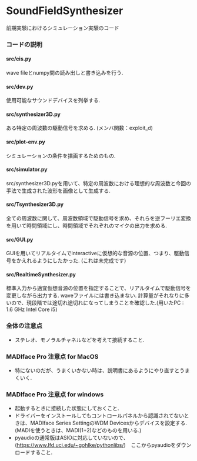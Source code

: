 # SoundFieldSynthesizer
前期実験におけるシミュレーション実験のコード

### コードの説明

#### src/cis.py
wave fileとnumpy間の読み出しと書き込みを行う.

#### src/dev.py
使用可能なサウンドデバイスを列挙する.

#### src/synthesizer3D.py
ある特定の周波数の駆動信号を求める. (メンバ関数：exploit_d)

#### src/plot-env.py
シミュレーションの条件を描画するためのもの.

#### src/simulator.py
src/synthesizer3D.pyを用いて、特定の周波数における理想的な周波数と今回の手法で生成された波形を画像として生成する.

#### src/Tsynthesizer3D.py
全ての周波数に関して、周波数領域で駆動信号を求め、それらを逆フーリエ変換を用いて時間領域にし、時間領域でそれぞれのマイクの出力を求める.

#### src/GUI.py
GUIを用いてリアルタイムでinteractiveに仮想的な音源の位置、つまり、駆動信号をかえれるようにしたかった. (これは未完成です)

#### src/RealtimeSynthesizer.py
標準入力から適宜仮想音源の位置を指定することで、リアルタイムで駆動信号を変更しながら出力する. waveファイルには書き込まない. 計算量がそれなりに多いので、現段階では途切れ途切れになってしまうことを確認した.(用いたPC : 1.6 GHz Intel Core i5)

### 全体の注意点
- ステレオ、モノラルチャネルなどを考えて接続すること.

### MADIface Pro 注意点 for MacOS
- 特にないのだが、うまくいかない時は、説明書にあるようにやり直すとうまくいく.

### MADIface Pro 注意点 for windows
- 起動するときに接続した状態にしておくこと.
- ドライバーをインストールしてもコントロールパネルから認識されてないときは、MADIface Series SettingのWDM Devicesからデバイスを設定する. (MADIを使うときは、MADI(1+2)などのものを用いる.)
- pyaudioの通常版はASIOに対応していないので、(https://www.lfd.uci.edu/~gohlke/pythonlibs/)　ここからpyaudioをダウンロードすること.
